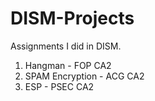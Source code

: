 # DISM-Projects
Assignments I did in DISM.

1. Hangman - FOP CA2
2. SPAM Encryption - ACG CA2
3. ESP - PSEC CA2

